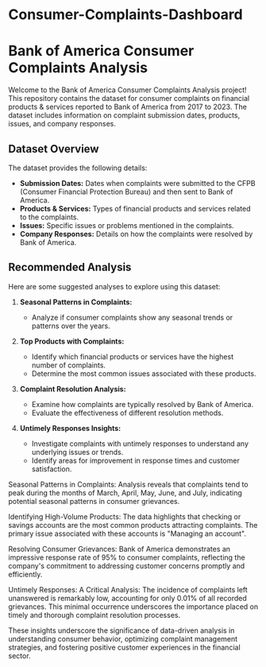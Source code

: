 # Consumer-Complaints-Dashboard
# Bank of America Consumer Complaints Analysis

Welcome to the Bank of America Consumer Complaints Analysis project! This repository contains the dataset for consumer complaints on financial products & services reported to Bank of America from 2017 to 2023. The dataset includes information on complaint submission dates, products, issues, and company responses.

## Dataset Overview

The dataset provides the following details:

- **Submission Dates:** Dates when complaints were submitted to the CFPB (Consumer Financial Protection Bureau) and then sent to Bank of America.
- **Products & Services:** Types of financial products and services related to the complaints.
- **Issues:** Specific issues or problems mentioned in the complaints.
- **Company Responses:** Details on how the complaints were resolved by Bank of America.

## Recommended Analysis

Here are some suggested analyses to explore using this dataset:

1. **Seasonal Patterns in Complaints:**
   - Analyze if consumer complaints show any seasonal trends or patterns over the years.

2. **Top Products with Complaints:**
   - Identify which financial products or services have the highest number of complaints.
   - Determine the most common issues associated with these products.

3. **Complaint Resolution Analysis:**
   - Examine how complaints are typically resolved by Bank of America.
   - Evaluate the effectiveness of different resolution methods.

4. **Untimely Responses Insights:**
   - Investigate complaints with untimely responses to understand any underlying issues or trends.
   - Identify areas for improvement in response times and customer satisfaction.

Seasonal Patterns in Complaints: Analysis reveals that complaints tend to peak during the months of March, April, May, June, and July, indicating potential seasonal patterns in consumer grievances.

Identifying High-Volume Products: The data highlights that checking or savings accounts are the most common products attracting complaints. The primary issue associated with these accounts is "Managing an account".

Resolving Consumer Grievances: Bank of America demonstrates an impressive response rate of 95% to consumer complaints, reflecting the company's commitment to addressing customer concerns promptly and efficiently.

Untimely Responses: A Critical Analysis: The incidence of complaints left unanswered is remarkably low, accounting for only 0.01% of all recorded grievances. This minimal occurrence underscores the importance placed on timely and thorough complaint resolution processes.

These insights underscore the significance of data-driven analysis in understanding consumer behavior, optimizing complaint management strategies, and fostering positive customer experiences in the financial sector.

